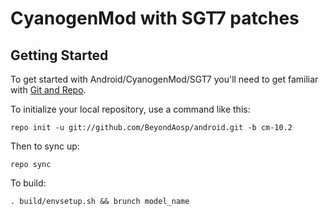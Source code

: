 CyanogenMod with SGT7 patches
=============================

Getting Started
---------------

To get started with Android/CyanogenMod/SGT7 you'll need to get
familiar with [Git and Repo](http://source.android.com/download/using-repo).

To initialize your local repository, use a command like this:

    repo init -u git://github.com/BeyondAosp/android.git -b cm-10.2

Then to sync up:

    repo sync

To build:

    . build/envsetup.sh && brunch model_name

